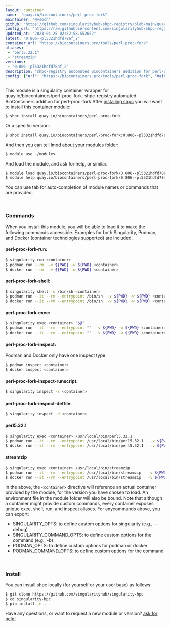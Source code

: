 ```yaml
---
layout: container
name:  "quay.io/biocontainers/perl-proc-fork"
maintainer: "@vsoch"
github: "https://github.com/singularityhub/shpc-registry/blob/main/quay.io/biocontainers/perl-proc-fork/container.yaml"
config_url: "https://raw.githubusercontent.com/singularityhub/shpc-registry/main/quay.io/biocontainers/perl-proc-fork/container.yaml"
updated_at: "2023-04-25 02:52:58.552652"
latest: "0.806--pl5321hdfd78af_2"
container_url: "https://biocontainers.pro/tools/perl-proc-fork"
aliases:
 - "perl5.32.1"
 - "streamzip"
versions:
 - "0.806--pl5321hdfd78af_2"
description: "shpc-registry automated BioContainers addition for perl-proc-fork"
config: {"url": "https://biocontainers.pro/tools/perl-proc-fork", "maintainer": "@vsoch", "description": "shpc-registry automated BioContainers addition for perl-proc-fork", "latest": {"0.806--pl5321hdfd78af_2": "sha256:2ff7945322855f3968d279f33e2506c014d4108db7e11a38005d3acaae104d30"}, "tags": {"0.806--pl5321hdfd78af_2": "sha256:2ff7945322855f3968d279f33e2506c014d4108db7e11a38005d3acaae104d30"}, "docker": "quay.io/biocontainers/perl-proc-fork", "aliases": {"perl5.32.1": "/usr/local/bin/perl5.32.1", "streamzip": "/usr/local/bin/streamzip"}}
---
```


This module is a singularity container wrapper for quay.io/biocontainers/perl-proc-fork.
shpc-registry automated BioContainers addition for perl-proc-fork
After [installing shpc](#install) you will want to install this container module:


```bash
$ shpc install quay.io/biocontainers/perl-proc-fork
```

Or a specific version:

```bash
$ shpc install quay.io/biocontainers/perl-proc-fork:0.806--pl5321hdfd78af_2
```

And then you can tell lmod about your modules folder:

```bash
$ module use ./modules
```

And load the module, and ask for help, or similar.

```bash
$ module load quay.io/biocontainers/perl-proc-fork/0.806--pl5321hdfd78af_2
$ module help quay.io/biocontainers/perl-proc-fork/0.806--pl5321hdfd78af_2
```

You can use tab for auto-completion of module names or commands that are provided.

<br>

### Commands

When you install this module, you will be able to load it to make the following commands accessible.
Examples for both Singularity, Podman, and Docker (container technologies supported) are included.

#### perl-proc-fork-run:

```bash
$ singularity run <container>
$ podman run --rm  -v ${PWD} -w ${PWD} <container>
$ docker run --rm  -v ${PWD} -w ${PWD} <container>
```

#### perl-proc-fork-shell:

```bash
$ singularity shell -s /bin/sh <container>
$ podman run --it --rm --entrypoint /bin/sh  -v ${PWD} -w ${PWD} <container>
$ docker run --it --rm --entrypoint /bin/sh  -v ${PWD} -w ${PWD} <container>
```

#### perl-proc-fork-exec:

```bash
$ singularity exec <container> "$@"
$ podman run --it --rm --entrypoint ""  -v ${PWD} -w ${PWD} <container> "$@"
$ docker run --it --rm --entrypoint ""  -v ${PWD} -w ${PWD} <container> "$@"
```

#### perl-proc-fork-inspect:

Podman and Docker only have one inspect type.

```bash
$ podman inspect <container>
$ docker inspect <container>
```

#### perl-proc-fork-inspect-runscript:

```bash
$ singularity inspect -r <container>
```

#### perl-proc-fork-inspect-deffile:

```bash
$ singularity inspect -d <container>
```


#### perl5.32.1

```bash
$ singularity exec <container> /usr/local/bin/perl5.32.1
$ podman run --it --rm --entrypoint /usr/local/bin/perl5.32.1   -v ${PWD} -w ${PWD} <container> -c " $@"
$ docker run --it --rm --entrypoint /usr/local/bin/perl5.32.1   -v ${PWD} -w ${PWD} <container> -c " $@"
```


#### streamzip

```bash
$ singularity exec <container> /usr/local/bin/streamzip
$ podman run --it --rm --entrypoint /usr/local/bin/streamzip   -v ${PWD} -w ${PWD} <container> -c " $@"
$ docker run --it --rm --entrypoint /usr/local/bin/streamzip   -v ${PWD} -w ${PWD} <container> -c " $@"
```



In the above, the `<container>` directive will reference an actual container provided
by the module, for the version you have chosen to load. An environment file in the
module folder will also be bound. Note that although a container
might provide custom commands, every container exposes unique exec, shell, run, and
inspect aliases. For anycommands above, you can export:

 - SINGULARITY_OPTS: to define custom options for singularity (e.g., --debug)
 - SINGULARITY_COMMAND_OPTS: to define custom options for the command (e.g., -b)
 - PODMAN_OPTS: to define custom options for podman or docker
 - PODMAN_COMMAND_OPTS: to define custom options for the command

<br>

### Install

You can install shpc locally (for yourself or your user base) as follows:

```bash
$ git clone https://github.com/singularityhub/singularity-hpc
$ cd singularity-hpc
$ pip install -e .
```

Have any questions, or want to request a new module or version? [ask for help!](https://github.com/singularityhub/singularity-hpc/issues)